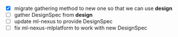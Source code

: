 
- [x] migrate gathering method to new one so that we can use __design__ 
- [ ] gather DesignSpec from __design__ 
- [ ] update ml-nexus to provide DesignSpec
- [ ] fix ml-nexus-mlplatform to work with new DesignSpec